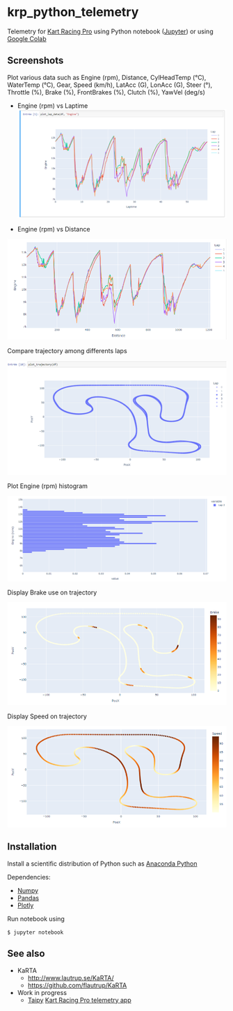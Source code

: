 # krp_python_telemetry

Telemetry for [Kart Racing Pro](https://www.kartracing-pro.com/) using Python notebook ([Jupyter](https://jupyter.org/)) or using [Google Colab](https://colab.research.google.com/github/scls19fr/krp_python_telemetry/blob/main/telemetry.ipynb)

## Screenshots

Plot various data such as Engine (rpm), Distance,	CylHeadTemp	(°C), WaterTemp (°C), Gear, Speed	(km/h), LatAcc (G), LonAcc (G), Steer (°), Throttle (%), Brake (%), FrontBrakes (%), Clutch (%), YawVel (deg/s)

- Engine (rpm) vs Laptime
![Engine_vs_Laptime](screenshots/Engine_vs_Laptime.PNG)

- Engine (rpm) vs Distance

![Engine_vs_Distance](screenshots/Engine_vs_Distance.PNG)

Compare trajectory among differents laps

![Trajectory](screenshots/Trajectory.PNG)

Plot Engine (rpm) histogram

![Engine_hist](screenshots/Engine_hist.PNG)

Display Brake use on trajectory

![Trajectory_Brake](screenshots/Trajectory_Brake.PNG)

Display Speed on trajectory

![Trajectory_Speed](screenshots/Trajectory_Speed.PNG)


## Installation

Install a scientific distribution of Python such as [Anaconda Python](https://www.anaconda.com/download) 

Dependencies:
- [Numpy](https://numpy.org/)
- [Pandas](https://pandas.pydata.org/)
- [Plotly](https://plotly.com/)

Run notebook using

    $ jupyter notebook

## See also
- KaRTA
  - http://www.lautrup.se/KaRTA/
  - https://github.com/flautrup/KaRTA
- Work in progress
  -  [Taipy](https://www.taipy.io/) [Kart Racing Pro telemetry app](https://github.com/scls19fr/krp_python_telemetry/tree/taipy)
